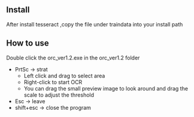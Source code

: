 ## Install
After install tesseract ,copy the file under traindata into your install path  

## How to use
Double click the orc_ver1.2.exe in the orc_ver1.2 folder  
* PrtSc -> strat  
  * Left click and drag to select area  
  * Right-click to start OCR  
  * You can drag the small preview image to look around and drag the scale to adjust the threshold  
* Esc -> leave  
* shift+esc -> close the program  

